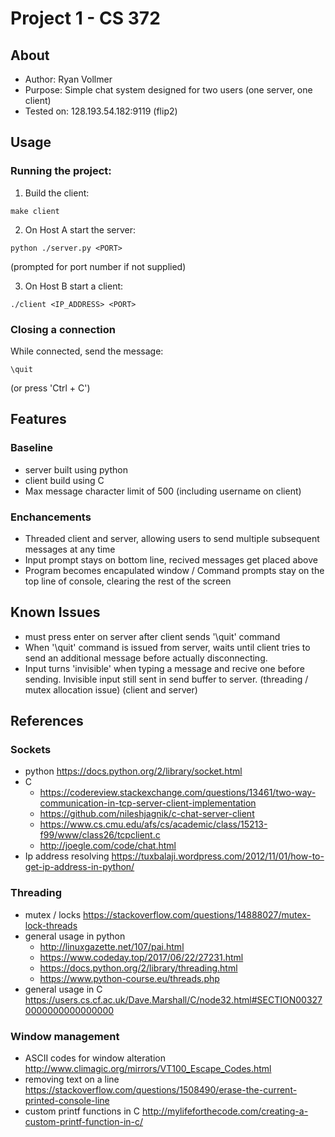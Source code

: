 # Project 1 - CS 372

## About
- Author: Ryan Vollmer
- Purpose: Simple chat system designed for two users (one server, one client)
- Tested on: 128.193.54.182:9119 (flip2)

## Usage
### Running the project:
1. Build the client:
```
make client
```

2. On Host A start the server:
```
python ./server.py <PORT>
```
(prompted for port number if not supplied)

3. On Host B start a client:
```
./client <IP_ADDRESS> <PORT>
```

### Closing a connection
While connected, send the message:
```
\quit
```
(or press 'Ctrl + C')


## Features
### Baseline
* server built using python
* client build using C
* Max message character limit of 500 (including username on client)

### Enchancements
* Threaded client and server, allowing users to send multiple subsequent messages at any time
* Input prompt stays on bottom line, recived messages get placed above
* Program becomes encapulated window / Command prompts stay on the top line of console, clearing the rest of the screen


## Known Issues
* must press enter on server after client sends '\quit' command
* When '\quit' command is issued from server, waits until client tries to send an additional message before actually disconnecting.
* Input turns 'invisible' when typing a message and recive one before sending. Invisible input still sent in send buffer to server. (threading / mutex allocation issue) (client and server)


## References
### Sockets
- python https://docs.python.org/2/library/socket.html
- C 
    - https://codereview.stackexchange.com/questions/13461/two-way-communication-in-tcp-server-client-implementation
    - https://github.com/nileshjagnik/c-chat-server-client
    - https://www.cs.cmu.edu/afs/cs/academic/class/15213-f99/www/class26/tcpclient.c
    - http://joegle.com/code/chat.html
- Ip address resolving https://tuxbalaji.wordpress.com/2012/11/01/how-to-get-ip-address-in-python/


### Threading
- mutex / locks https://stackoverflow.com/questions/14888027/mutex-lock-threads
- general usage in python 
    - http://linuxgazette.net/107/pai.html
    - https://www.codeday.top/2017/06/22/27231.html
    - https://docs.python.org/2/library/threading.html
    - https://www.python-course.eu/threads.php
- general usage in C https://users.cs.cf.ac.uk/Dave.Marshall/C/node32.html#SECTION003270000000000000000

### Window management
- ASCII codes for window alteration http://www.climagic.org/mirrors/VT100_Escape_Codes.html
- removing text on a line https://stackoverflow.com/questions/1508490/erase-the-current-printed-console-line
- custom printf functions in C http://mylifeforthecode.com/creating-a-custom-printf-function-in-c/